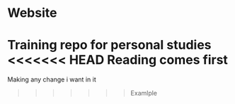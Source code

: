# Website
Training repo for personal studies
<<<<<<< HEAD
Reading comes first
=======
Making any change i want in it
>>>>>>> Examlple
